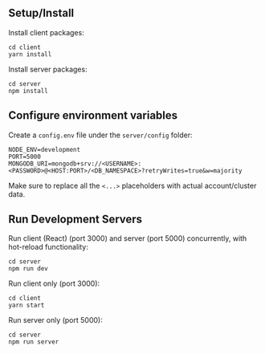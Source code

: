 ## Setup/Install
Install client packages:
```
cd client
yarn install
```

Install server packages:
```
cd server
npm install
```

## Configure environment variables
Create a `config.env` file under the `server/config` folder:
```
NODE_ENV=development
PORT=5000
MONGODB_URI=mongodb+srv://<USERNAME>:<PASSWORD>@<HOST:PORT>/<DB_NAMESPACE>?retryWrites=true&w=majority
```
Make sure to replace all the `<...>` placeholders with actual account/cluster data.

## Run Development Servers
Run client (React) (port 3000) and server (port 5000) concurrently, with hot-reload functionality:
```
cd server
npm run dev
```

Run client only (port 3000):
```
cd client
yarn start
```

Run server only (port 5000):
```
cd server
npm run server
```